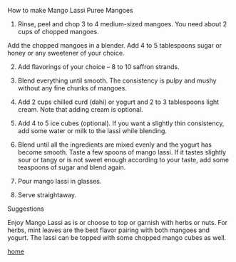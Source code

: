How to make Mango Lassi
Puree Mangoes
1. Rinse, peel and chop 3 to 4 medium-sized mangoes. You need about 2 cups of chopped mangoes.

Add the chopped mangoes in a blender. Add 4 to 5 tablespoons sugar or honey or any sweetener of your choice. 

2. Add flavorings of your choice –  8 to 10 saffron strands.

3. Blend everything until smooth. The consistency is pulpy and mushy without any fine chunks of mangoes.

4. Add 2 cups chilled curd (dahi) or yogurt and 2 to 3 tablespoons light cream. Note that adding cream is optional.

5. Add 4 to 5 ice cubes (optional). If you want a slightly thin consistency, add some water or milk to the lassi while blending.

6. Blend until all the ingredients are mixed evenly and the yogurt has become smooth. Taste a few spoons of mango lassi. If it tastes slightly sour or tangy or is not sweet enough according to your taste, add some teaspoons of sugar and blend again.

7. Pour mango lassi in glasses.

8. Serve straightaway.

Suggestions

Enjoy Mango Lassi as is or choose to top or garnish with herbs or nuts. For herbs, mint leaves are the best flavor pairing with both mangoes and yogurt. The lassi can be topped with some chopped mango cubes as well.

[home](Readme.md)